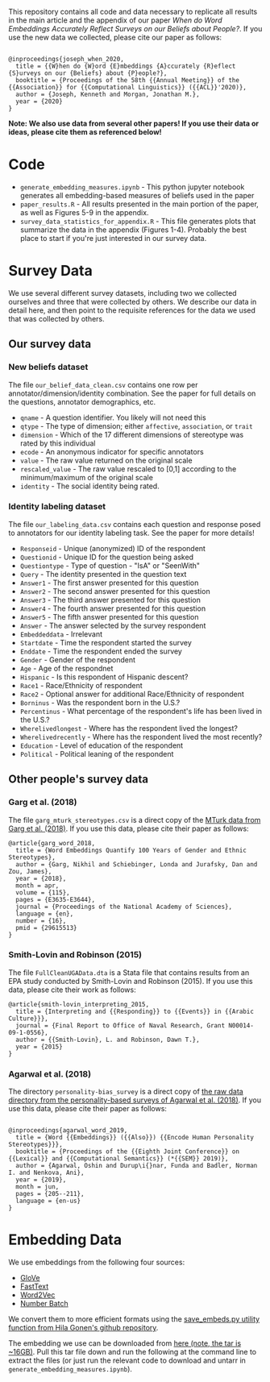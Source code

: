 This repository contains all code and data necessary to replicate all results in the main article and the appendix of our paper *When do Word Embeddings Accurately Reflect Surveys on our Beliefs about People?*.  If you use the new data we collected, please cite our paper as follows:

```

@inproceedings{joseph_when_2020,
  title = {{W}hen do {W}ord {E}mbeddings {A}ccurately {R}eflect {S}urveys on our {Beliefs} about {P}eople?},
  booktitle = {Proceedings of the 58th {{Annual Meeting}} of the {{Association}} for {{Computational Linguistics}} ({{ACL}}'2020)},
  author = {Joseph, Kenneth and Morgan, Jonathan M.},
  year = {2020}
}

```

**Note: We also use data from several other papers! If you use their data or ideas, please cite them as referenced below!**


# Code

- ```generate_embedding_measures.ipynb``` - This python jupyter notebook generates all embedding-based measures of beliefs used in the paper
- ```paper_results.R``` - All results presented in the main portion of the paper, as well as Figures 5-9 in the appendix.
- ```survey_data_statistics_for_appendix.R``` - This file generates plots that summarize the data in the appendix (Figures 1-4).  Probably the best place to start if you're just interested in our survey data.

# Survey Data

We use several different survey datasets, including two we collected ourselves and three that were collected by others. We describe our data in detail here, and then point to the requisite references for the data we used that was collected by others.

## Our survey data

### New beliefs dataset

The file ```our_belief_data_clean.csv``` contains one row per annotator/dimension/identity combination. See the paper for full details on the questions, annotator demographics, etc.

- ```qname``` - A question identifier. You likely will not need this
- ```qtype``` - The type of dimension; either ```affective```, ```association```, or ```trait```
- ```dimension``` - Which of the 17 different dimensions of stereotype was rated by this individual
- ```ecode``` - An anonymous indicator for specific annotators
- ```value``` - The raw value returned on the original scale
- ```rescaled_value``` - The raw value rescaled to [0,1] according to the minimum/maximum of the original scale 
- ```identity``` - The social identity being rated.

### Identity labeling dataset

The file ```our_labeling_data.csv``` contains each question and response posed to annotators for our identity labeling task.  See the paper for more details!

- ```Responseid``` - Unique (anonymized) ID of the respondent
- ```Questionid``` - Unique ID for the question being asked 
- ```Questiontype``` - Type of question - "IsA" or "SeenWith"
- ```Query``` - The identity presented in the question text 
- ```Answer1``` - The first answer presented for this question
- ```Answer2``` - The second answer presented for this question
- ```Answer3``` - The third answer presented for this question
- ```Answer4``` - The fourth answer presented for this question
- ```Answer5``` - The fifth answer presented for this question
- ```Answer``` - The answer selected by the survey respondent
- ```Embeddeddata``` - Irrelevant
- ```Startdate``` - Time the respondent started the survey
- ```Enddate``` - Time the respondent ended the survey
- ```Gender``` - Gender of the respondent
- ```Age``` - Age of the respondnet
- ```Hispanic``` - Is this respondent of Hispanic descent?
- ```Race1``` - Race/Ethnicity of respondent 
- ```Race2``` - Optional answer for additional Race/Ethnicity of respondent
- ```Borninus``` - Was the respondent born in the U.S.?
- ```Percentinus``` - What percentage of the respondent's life has been lived in the U.S.?
- ```Wherelivedlongest``` - Where has the respondent lived the longest?
- ```Wherelivedrecently``` - Where has the respondent lived the most recently?
- ```Education``` - Level of education of the respondent
- ```Political``` - Political leaning of the respondent

## Other people's survey data

### Garg et al. (2018)

The file ```garg_mturk_stereotypes.csv``` is a direct copy of the [MTurk data from Garg et al. (2018)](https://raw.githubusercontent.com/nikhgarg/EmbeddingDynamicStereotypes/master/data/mturk_stereotypes.csv). If you use this data, please cite their paper as follows:

```
@article{garg_word_2018,
  title = {Word Embeddings Quantify 100 Years of Gender and Ethnic Stereotypes},
  author = {Garg, Nikhil and Schiebinger, Londa and Jurafsky, Dan and Zou, James},
  year = {2018},
  month = apr,
  volume = {115},
  pages = {E3635-E3644},
  journal = {Proceedings of the National Academy of Sciences},
  language = {en},
  number = {16},
  pmid = {29615513}
}
```

### Smith-Lovin and Robinson (2015)

The file ```FullCleanUGAData.dta``` is a Stata file that contains results from an EPA study conducted by Smith-Lovin and Robinson (2015). If you use this data, please cite their work as follows:
```
@article{smith-lovin_interpreting_2015,
  title = {Interpreting and {{Responding}} to {{Events}} in {{Arabic Culture}}},
  journal = {Final Report to Office of Naval Research, Grant N00014-09-1-0556},
  author = {{Smith-Lovin}, L. and Robinson, Dawn T.},
  year = {2015}
}
```

### Agarwal et al. (2018)

The directory ```personality-bias_survey``` is a direct copy of [the raw data directory from the personality-based surveys of Agarwal et al. (2018)](https://github.com/oagarwal/personality-bias/tree/master/data/raw). If you use this data, please cite their paper as follows:

```

@inproceedings{agarwal_word_2019,
  title = {Word {{Embeddings}} ({{Also}}) {{Encode Human Personality Stereotypes}}},
  booktitle = {Proceedings of the {{Eighth Joint Conference}} on {{Lexical}} and {{Computational Semantics}} (*{{SEM}} 2019)},
  author = {Agarwal, Oshin and Durup\i{}nar, Funda and Badler, Norman I. and Nenkova, Ani},
  year = {2019},
  month = jun,
  pages = {205--211},
  language = {en-us}
}
```

# Embedding Data

We use embeddings from the following four sources:

- [GloVe](https://nlp.stanford.edu/projects/glove/)
- [FastText](https://fasttext.cc/docs/en/english-vectors.html)
- [Word2Vec](https://code.google.com/archive/p/word2vec/) 
- [Number Batch](https://github.com/commonsense/conceptnet-numberbatch)

We convert them to more efficient formats using the [save_embeds.py utility function from Hila Gonen's github repository](https://github.com/gonenhila/gender_bias_lipstick/blob/master/source/save_embeds.py).

The embedding we use can be downloaded from [here (note, the tar is ~16GB)](https://drive.google.com/open?id=1o8eAA2OD0j3nH40fPBG1v0jcD7ukasBj). Pull this tar file down and run the following at the command line to extract the files (or just run the relevant code to download and untarr in ```generate_embedding_measures.ipynb```).



